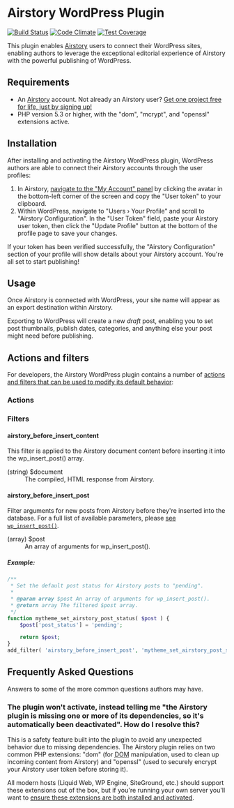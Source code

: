 # Airstory WordPress Plugin

[![Build Status](https://travis-ci.org/liquidweb/airstory-wp.svg?branch=develop)](https://travis-ci.org/liquidweb/airstory-wp)
[![Code Climate](https://codeclimate.com/github/liquidweb/airstory-wp/badges/gpa.svg)](https://codeclimate.com/github/liquidweb/airstory-wp)
[![Test Coverage](https://codeclimate.com/github/liquidweb/airstory-wp/badges/coverage.svg)](https://codeclimate.com/github/liquidweb/airstory-wp/coverage)

This plugin enables [Airstory](http://www.airstory.co/) users to connect their WordPress sites, enabling authors to leverage the exceptional editorial experience of Airstory with the powerful publishing of WordPress.

## Requirements

* An [Airstory](http://www.airstory.co/) account. Not already an Airstory user? [Get one project free for life, just by signing up!](http://www.airstory.co/pricing/)
* PHP version 5.3 or higher, with the "dom", "mcrypt", and "openssl" extensions active.


## Installation

After installing and activating the Airstory WordPress plugin, WordPress authors are able to connect their Airstory accounts through the user profiles:

1. In Airstory, [navigate to the "My Account" panel](https://app.airstory.co/projects?overlay=account) by clicking the avatar in the bottom-left corner of the screen and copy the "User token" to your clipboard.
2. Within WordPress, navigate to "Users &rsaquo; Your Profile" and scroll to "Airstory Configuration". In the "User Token" field, paste your Airstory user token, then click the "Update Profile" button at the bottom of the profile page to save your changes.

If your token has been verified successfully, the "Airstory Configuration" section of your profile will show details about your Airstory account. You're all set to start publishing!


## Usage

Once Airstory is connected with WordPress, your site name will appear as an export destination within Airstory.

Exporting to WordPress will create a new *draft* post, enabling you to set post thumbnails, publish dates, categories, and anything else your post might need before publishing.


## Actions and filters

For developers, the Airstory WordPress plugin contains a number of [actions and filters that can be used to modify its default behavior](https://codex.wordpress.org/Plugin_API):

### Actions



### Filters

#### airstory_before_insert_content

This filter is applied to the Airstory document content before inserting it into the wp_insert_post() array.

<dl>
	<dt>(string) $document</dt>
	<dd>The compiled, HTML response from Airstory.</dd>
</dl>


#### airstory_before_insert_post

Filter arguments for new posts from Airstory before they're inserted into the database. For a full list of available parameters, please [see `wp_insert_post()`](https://developer.wordpress.org/reference/functions/wp_insert_post/#parameters).

<dl>
	<dt>(array) $post</dt>
	<dd>An array of arguments for wp_insert_post().</dd>
</dl>

##### Example:

```php
/**
 * Set the default post status for Airstory posts to "pending".
 *
 * @param array $post An array of arguments for wp_insert_post().
 * @return array The filtered $post array.
 */
function mytheme_set_airstory_post_status( $post ) {
	$post['post_status'] = 'pending';

	return $post;
}
add_filter( 'airstory_before_insert_post', 'mytheme_set_airstory_post_status' );
```


## Frequently Asked Questions

Answers to some of the more common questions authors may have.


### The plugin won't activate, instead telling me "the Airstory plugin is missing one or more of its dependencies, so it's automatically been deactivated". How do I resolve this?

This is a safety feature built into the plugin to avoid any unexpected behavior due to missing dependencies. The Airstory plugin relies on two common PHP extensions: "dom" (for <abbr title="Document Object Model">DOM</abbr> manipulation, used to clean up incoming content from Airstory) and "openssl" (used to securely encrypt your Airstory user token before storing it).

All modern hosts (Liquid Web, WP Engine, SiteGround, etc.) should support these extensions out of the box, but if you're running your own server you'll want to [ensure these extensions are both installed and activated](https://www.liquidweb.com/kb/how-to-check-php-modules-with-phpinfo/).
